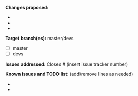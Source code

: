 **Changes proposed:**

-  
-  
-  

**Target branch(es):** master/devs

- [ ] master
- [ ] devs

**Issues addressed:** Closes #  (insert issue tracker number)

**Known issues and TODO list:** (add/remove lines as needed)

- 
- 
